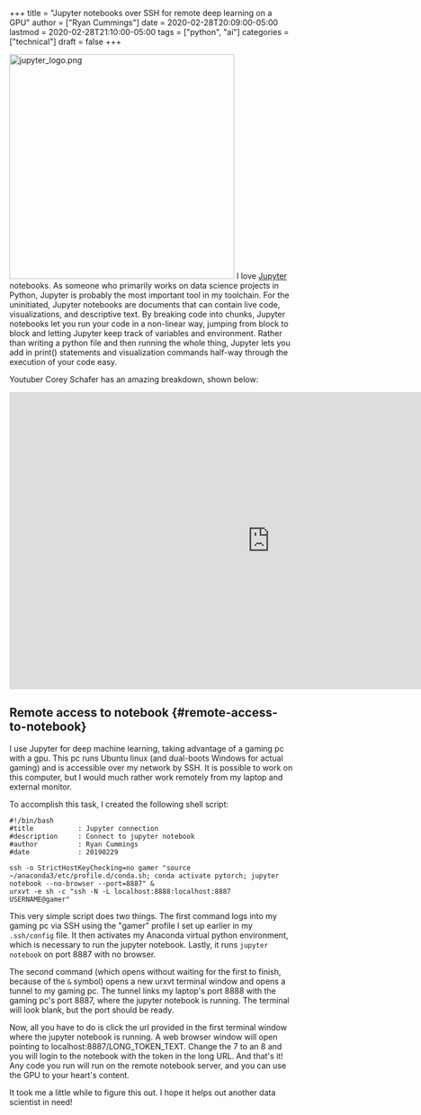 +++
title = "Jupyter notebooks over SSH for remote deep learning on a GPU"
author = ["Ryan Cummings"]
date = 2020-02-28T20:09:00-05:00
lastmod = 2020-02-28T21:10:00-05:00
tags = ["python", "ai"]
categories = ["technical"]
draft = false
+++

[<img src="/img/misc/jupyter_logo.png" alt="jupyter_logo.png" width="400" />](/img/misc/jupyter_logo.png)
I love [Jupyter](https://jupyter.org/) notebooks. As someone who primarily works on data science projects in Python, Jupyter is probably the most important tool in my toolchain. For the uninitiated, Jupyter notebooks are documents that can contain live code, visualizations, and descriptive text. By breaking code into chunks, Jupyter notebooks let you run your code in a non-linear way, jumping from block to block and letting Jupyter keep track of variables and environment. Rather than writing a python file and then running the whole thing, Jupyter lets you add in print() statements and visualization commands half-way through the execution of your code easy.

Youtuber Corey Schafer has an amazing breakdown, shown below:

<iframe width="925" height="529" src="https://www.youtube.com/embed/HW29067qVWk" frameborder="0" allow="accelerometer; autoplay; encrypted-media; gyroscope; picture-in-picture" allowfullscreen></iframe>


## Remote access to notebook {#remote-access-to-notebook}

I use Jupyter for deep machine learning, taking advantage of a gaming pc with a gpu. This pc runs Ubuntu linux (and dual-boots Windows for actual gaming) and is accessible over my network by SSH. It is possible to work on this computer, but I would much rather work remotely from my laptop and external monitor.

To accomplish this task, I created the following shell script:

```shell
#!/bin/bash
#title           : Jupyter connection
#description     : Connect to jupyter notebook
#author          : Ryan Cummings
#date            : 20190229

ssh -o StrictHostKeyChecking=no gamer "source ~/anaconda3/etc/profile.d/conda.sh; conda activate pytorch; jupyter notebook --no-browser --port=8887" &
urxvt -e sh -c "ssh -N -L localhost:8888:localhost:8887 USERNAME@gamer"
```

This very simple script does two things. The first command logs into my gaming pc via SSH using the "gamer" profile I set up earlier in my `.ssh/config` file. It then activates my Anaconda virtual python environment, which is necessary to run the jupyter notebook. Lastly, it runs `jupyter notebook` on port 8887 with no browser.

The second command (which opens without waiting for the first to finish, because of the `&` symbol) opens a new urxvt terminal window and opens a tunnel to my gaming pc. The tunnel links my laptop's port 8888 with the gaming pc's port 8887, where the jupyter notebook is running. The terminal will look blank, but the port should be ready.

Now, all you have to do is click the url provided in the first terminal window where the jupyter notebook is running. A web browser window will open pointing to localhost:8887/LONG\_TOKEN\_TEXT. Change the 7 to an 8 and you will login to the notebook with the token in the long URL. And that's it! Any code you run will run on the remote notebook server, and you can use the GPU to your heart's content.

It took me a little while to figure this out. I hope it helps out another data scientist in need!
